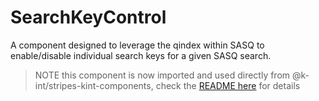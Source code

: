 # SearchKeyControl

A component designed to leverage the qindex within SASQ to enable/disable individual search keys for a given SASQ search.

> NOTE this component is now imported and used directly from @k-int/stripes-kint-components, check the [README here](https://gitlab.com/knowledge-integration/folio/stripes-kint-components/-/tree/main/src/lib/SearchKeyControl) for details
